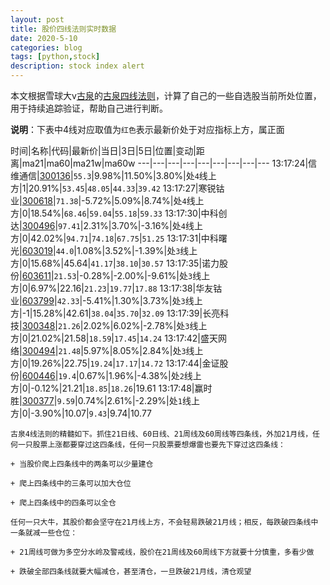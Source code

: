 ```yaml
---
layout: post
title: 股价四线法则实时数据
date: 2020-5-10
categories: blog
tags: [python,stock]
description: stock index alert
---
```



本文根据雪球大v[古泉](https://xueqiu.com/u/7148646888)的[古泉四线法则](https://xueqiu.com/7148646888/130498192)，计算了自己的一些自选股当前所处位置，用于持续追踪验证，帮助自己进行判断。

**说明**：下表中4线对应取值为`红色`表示最新价处于对应指标上方，属正面

时间|名称|代码|最新价|当日|3日|5日|位置|变动|距离|ma21|ma60|ma21w|ma60w
---|---|---|---|---|---|---|---|---
13:17:24|信维通信|[300136](https://xueqiu.com/S/SZ300136)|`55.3`|9.98%|11.50%|3.80%|处`4`线上方|1|20.91%|`53.45`|`48.05`|`44.33`|`39.42`
13:17:27|寒锐钴业|[300618](https://xueqiu.com/S/SZ300618)|`71.38`|-5.72%|5.09%|8.74%|处`4`线上方|0|18.54%|`68.46`|`59.04`|`55.18`|`59.33`
13:17:30|中科创达|[300496](https://xueqiu.com/S/SZ300496)|`97.41`|2.31%|3.70%|-3.16%|处`4`线上方|0|42.02%|`94.71`|`74.18`|`67.75`|`51.25`
13:17:31|中科曙光|[603019](https://xueqiu.com/S/SH603019)|`44.0`|1.08%|3.52%|-1.39%|处`3`线上方|0|15.68%|45.64|`41.17`|`38.10`|`30.57`
13:17:35|诺力股份|[603611](https://xueqiu.com/S/SH603611)|`21.53`|-0.28%|-2.00%|-9.61%|处`3`线上方|0|6.97%|22.16|`21.23`|`19.77`|`17.88`
13:17:38|华友钴业|[603799](https://xueqiu.com/S/SH603799)|`42.33`|-5.41%|1.30%|3.73%|处`3`线上方|-1|15.28%|42.61|`38.04`|`35.70`|`32.09`
13:17:39|长亮科技|[300348](https://xueqiu.com/S/SZ300348)|`21.26`|2.02%|6.02%|-2.78%|处`3`线上方|0|21.02%|21.58|`18.59`|`17.45`|`14.24`
13:17:42|盛天网络|[300494](https://xueqiu.com/S/SZ300494)|`21.48`|5.97%|8.05%|2.84%|处`3`线上方|0|19.26%|22.75|`19.24`|`17.17`|`14.72`
13:17:44|金证股份|[600446](https://xueqiu.com/S/SH600446)|`19.4`|0.67%|1.96%|-4.38%|处`2`线上方|0|-0.12%|21.21|`18.85`|`18.26`|19.61
13:17:48|赢时胜|[300377](https://xueqiu.com/S/SZ300377)|`9.59`|0.74%|2.61%|-2.29%|处`1`线上方|0|-3.90%|10.07|`9.43`|9.74|10.77

```
古泉4线法则的精髓如下。抓住21日线、60日线、21周线及60周线等四条线，外加21月线，任何一只股票上涨都要穿过这四条线，任何一只股票要想爆雷也要先下穿过这四条线：

+ 当股价爬上四条线中的两条可以少量建仓

+ 爬上四条线中的三条可以加大仓位

+ 爬上四条线中的四条可以全仓

任何一只大牛，其股价都会坚守在21月线上方，不会轻易跌破21月线；相反，每跌破四条线中一条就减一些仓位：

+ 21周线可做为多空分水岭及警戒线，股价在21周线及60周线下方就要十分慎重，多看少做

+ 跌破全部四条线就要大幅减仓，甚至清仓，一旦跌破21月线，清仓观望
```
